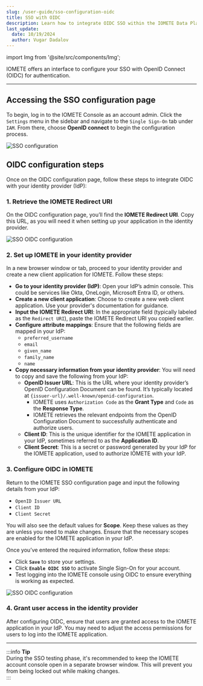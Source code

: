 ```yaml
---
slug: /user-guide/sso-configuration-oidc
title: SSO with OIDC
description: Learn how to integrate OIDC SSO within the IOMETE Data Plane
last_update:
  date: 10/19/2024
  author: Vugar Dadalov
---
```


import Img from '@site/src/components/Img';

IOMETE offers an interface to configure your SSO with OpenID Connect (OIDC) for authentication.

---

## Accessing the SSO configuration page

To begin, log in to the IOMETE Console as an account admin. Click the `Settings` menu in the sidebar and navigate to the `Single Sign-On` tab under `IAM`. From there, choose **OpenID connect** to begin the configuration process.

<Img src="/img/user-guide/sso/sso.png" alt="SSO configuration"/>

## OIDC configuration steps

Once on the OIDC configuration page, follow these steps to integrate OIDC with your identity provider (IdP):

### 1. Retrieve the IOMETE Redirect URI

On the OIDC configuration page, you’ll find the **IOMETE Redirect URI**. Copy this URL, as you will need it when setting up your application in the identity provider.

<Img src="/img/user-guide/sso/oidc.png" alt="SSO OIDC configuration" maxWidth="500px" />

### 2. Set up IOMETE in your identity provider

In a new browser window or tab, proceed to your identity provider and create a new client application for IOMETE. Follow these steps:

- **Go to your identity provider (IdP)**: Open your IdP’s admin console. This could be services like Okta, OneLogin, Microsoft Entra ID, or others.
- **Create a new client application**: Choose to create a new web client application. Use your provider's documentation for guidance.
- **Input the IOMETE Redirect URI**: In the appropriate field (typically labeled as the `Redirect URI`), paste the IOMETE Redirect URI you copied earlier.
- **Configure attribute mappings**: Ensure that the following fields are mapped in your IdP:
  - `preferred_username`
  - `email`
  - `given_name`
  - `family_name`
  - `name`
- **Copy necessary information from your identity provider**: You will need to copy and save the following from your IdP:
  - **OpenID Issuer URL**: This is the URL where your identity provider’s OpenID Configuration Document can be found. It’s typically located at `{issuer-url}/.well-known/openid-configuration`.
    - IOMETE uses `Authorization Code` as the **Grant Type** and `Code` as the **Response Type**.
    - IOMETE retrieves the relevant endpoints from the OpenID Configuration Document to successfully authenticate and authorize users.
  - **Client ID**: This is the unique identifier for the IOMETE application in your IdP, sometimes referred to as the **Application ID**.
  - **Client Secret**: This is a secret or password generated by your IdP for the IOMETE application, used to authorize IOMETE with your IdP.

### 3. Configure OIDC in IOMETE

Return to the IOMETE SSO configuration page and input the following details from your IdP:

- `OpenID Issuer URL`
- `Client ID`
- `Client Secret`

You will also see the default values for **Scope**. Keep these values as they are unless you need to make changes. Ensure that the necessary scopes are enabled for the IOMETE application in your IdP.

Once you’ve entered the required information, follow these steps:

- Click **`Save`** to store your settings.
- Click **`Enable OIDC SSO`** to activate Single Sign-On for your account.
- Test logging into the IOMETE console using OIDC to ensure everything is working as expected.

<Img src="/img/user-guide/sso/oidc-configured.png" alt="SSO OIDC configuration" maxWidth="500px" />

### 4. Grant user access in the identity provider

After configuring OIDC, ensure that users are granted access to the IOMETE application in your IdP. You may need to adjust the access permissions for users to log into the IOMETE application.

---

:::info **Tip**  
During the SSO testing phase, it's recommended to keep the IOMETE account console open in a separate browser window. This will prevent you from being locked out while making changes.  
:::
